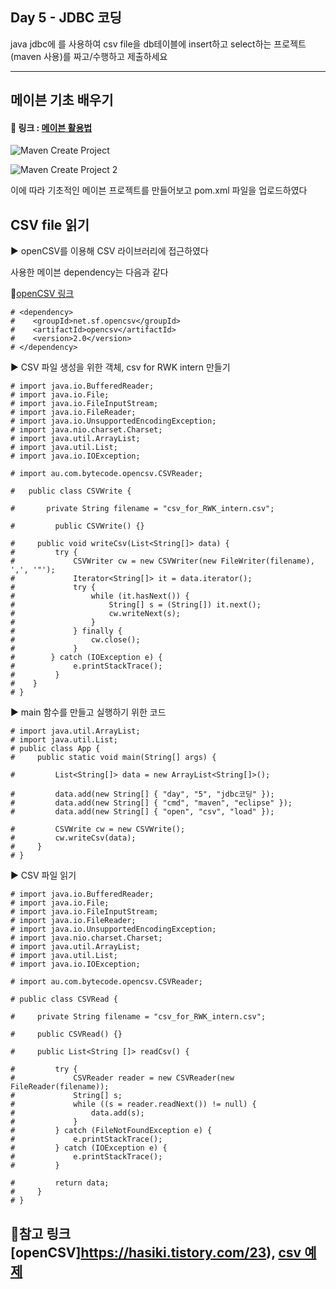 Day 5 - JDBC 코딩
---
java jdbc에 를 사용하여 csv file을 db테이블에 insert하고 select하는 프로젝트(maven 사용)를 짜고/수행하고 제출하세요

---

메이븐 기초 배우기
---

#### 📎 링크 : [메이븐 활용법 ](https://www.youtube.com/watch?v=VAp0n9DmeEA&list=PLq8wAnVUcTFWRRi_JWLArMND_PnZM6Yja&index=1)

![Maven Create Project](https://user-images.githubusercontent.com/87057782/210033575-36c3c79d-6208-4ab6-a385-d9dba833399a.png)

![Maven Create Project 2](https://user-images.githubusercontent.com/87057782/210033610-035b94d6-6dae-432b-b7e7-0313dede6c7d.png)

이에 따라 기초적인 메이븐 프로젝트를 만들어보고 pom.xml 파일을 업로드하였다

CSV file 읽기
---

▶️ openCSV를 이용해 CSV 라이브러리에 접근하였다

   사용한 메이븐 dependency는 다음과 같다
   
📎[openCSV 링크](https://mvnrepository.com/artifact/com.opencsv/opencsv)
   
```
# <dependency>
#    <groupId>net.sf.opencsv</groupId>
#    <artifactId>opencsv</artifactId>
#    <version>2.0</version>
# </dependency>
```

▶️ CSV 파일 생성을 위한 객체, csv for RWK intern 만들기

```  
# import java.io.BufferedReader;
# import java.io.File;
# import java.io.FileInputStream;
# import java.io.FileReader;
# import java.io.UnsupportedEncodingException;
# import java.nio.charset.Charset;
# import java.util.ArrayList;
# import java.util.List;
# import java.io.IOException;

# import au.com.bytecode.opencsv.CSVReader;
 
#   public class CSVWrite {
 
#       private String filename = "csv_for_RWK_intern.csv";
 
#         public CSVWrite() {}
 
#     public void writeCsv(List<String[]> data) {
#         try {
#             CSVWriter cw = new CSVWriter(new FileWriter(filename), ',', '"');
#             Iterator<String[]> it = data.iterator();
#             try {
#                 while (it.hasNext()) {
#                     String[] s = (String[]) it.next();
#                     cw.writeNext(s);
#                 }
#             } finally {
#                 cw.close();
#             }
#        } catch (IOException e) {
#             e.printStackTrace();
#         }
#    }
# }
```

▶️ main 함수를 만들고 실행하기 위한 코드

```
# import java.util.ArrayList;
# import java.util.List;
# public class App {
#     public static void main(String[] args) {
 
#         List<String[]> data = new ArrayList<String[]>();
 
#         data.add(new String[] { "day", "5", "jdbc코딩" });
#         data.add(new String[] { "cmd", "maven", "eclipse" });
#         data.add(new String[] { "open", "csv", "load" });
 
#         CSVWrite cw = new CSVWrite();
#         cw.writeCsv(data);
#     }
# }
```

▶️ CSV 파일 읽기

```
# import java.io.BufferedReader;
# import java.io.File;
# import java.io.FileInputStream;
# import java.io.FileReader;
# import java.io.UnsupportedEncodingException;
# import java.nio.charset.Charset;
# import java.util.ArrayList;
# import java.util.List;
# import java.io.IOException;
 
# import au.com.bytecode.opencsv.CSVReader;
 
# public class CSVRead {
 
#     private String filename = "csv_for_RWK_intern.csv";
 
#     public CSVRead() {}
 
#     public List<String []> readCsv() {
 
#         try {
#             CSVReader reader = new CSVReader(new FileReader(filename));
#             String[] s;
#             while ((s = reader.readNext()) != null) {
#                 data.add(s);
#             }
#         } catch (FileNotFoundException e) {
#             e.printStackTrace();
#         } catch (IOException e) {
#             e.printStackTrace();
#         }
 
#         return data;
#     }
# }
```

## 📎참고 링크 [openCSV]https://hasiki.tistory.com/23), [csv 예제](https://spatiumwdev.tistory.com/36)
